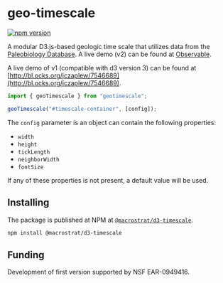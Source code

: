 # geo-timescale

[![npm version](https://badge.fury.io/js/@macrostrat%2Fd3-timescale.svg)](https://www.npmjs.com/package/@macrostrat/d3-timescale)

A modular D3.js-based geologic time scale that utilizes data from the [Paleobiology Database](http://paleobiodb.org).
A live demo (v2) can be found at [Observable](https://observablehq.com/@julesblm/geological-time-scale-2021).

A live demo of v1 (compatible with d3 version 3) can be found at
[http://bl.ocks.org/jczaplew/7546689](http://bl.ocks.org/jczaplew/7546689).

```js
import { geoTimescale } from "geotimescale";

geoTimescale("#timescale-container", [config]);
```

The `config` parameter is an object can contain the following properties:

- `width`
- `height`
- `tickLength`
- `neighborWidth`
- `fontSize`

If any of these properties is not present, a default value will be used.

## Installing

The package is published at NPM at [`@macrostrat/d3-timescale`](https://www.npmjs.com/package/@macrostrat/d3-timescale).

```bash
npm install @macrostrat/d3-timescale
```

## Funding

Development of first version supported by NSF EAR-0949416.
